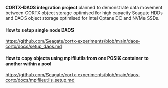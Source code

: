 __CORTX-DAOS integration project__ planned to demonstrate data movement between CORTX object storage optimised for high capacity Seagate HDDs and DAOS object storage optimised for Intel Optane DC and NVMe SSDs.

#### How to setup single node DAOS
https://github.com/Seagate/cortx-experiments/blob/main/daos-cortx/docs/setup_daos.md

#### How to copy objects using mpifilutils from one POSIX container to another within a pool
https://github.com/Seagate/cortx-experiments/blob/main/daos-cortx/docs/mpifileutils_setup.md
